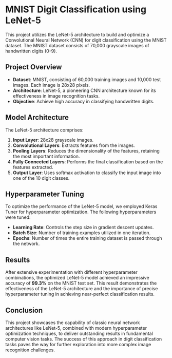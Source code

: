 # MNIST Digit Classification using LeNet-5

This project utilizes the LeNet-5 architecture to build and optimize a Convolutional Neural Network (CNN) for digit classification using the MNIST dataset. The MNIST dataset consists of 70,000 grayscale images of handwritten digits (0-9).

## Project Overview

- **Dataset**: MNIST, consisting of 60,000 training images and 10,000 test images. Each image is 28x28 pixels.
- **Architecture**: LeNet-5, a pioneering CNN architecture known for its effectiveness in image recognition tasks.
- **Objective**: Achieve high accuracy in classifying handwritten digits.

## Model Architecture

The LeNet-5 architecture comprises:

1. **Input Layer**: 28x28 grayscale images.
2. **Convolutional Layers**: Extracts features from the images.
3. **Pooling Layers**: Reduces the dimensionality of the features, retaining the most important information.
4. **Fully Connected Layers**: Performs the final classification based on the features extracted.
5. **Output Layer**: Uses softmax activation to classify the input image into one of the 10 digit classes.

## Hyperparameter Tuning

To optimize the performance of the LeNet-5 model, we employed Keras Tuner for hyperparameter optimization. The following hyperparameters were tuned:

- **Learning Rate**: Controls the step size in gradient descent updates.
- **Batch Size**: Number of training examples utilized in one iteration.
- **Epochs**: Number of times the entire training dataset is passed through the network.

## Results

After extensive experimentation with different hyperparameter combinations, the optimized LeNet-5 model achieved an impressive accuracy of **99.3%** on the MNIST test set. This result demonstrates the effectiveness of the LeNet-5 architecture and the importance of precise hyperparameter tuning in achieving near-perfect classification results.

## Conclusion

This project showcases the capability of classic neural network architectures like LeNet-5, combined with modern hyperparameter optimization techniques, to deliver outstanding results in fundamental computer vision tasks. The success of this approach in digit classification tasks paves the way for further exploration into more complex image recognition challenges.
